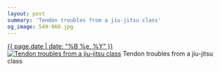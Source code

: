 ```yaml
---
layout: post
summary: 'Tendon troubles from a jiu-jitsu class'
og_image: 549-960.jpg
---
```


<p>
  <time><a href="/549">{{ page.date | date: "%B %e, %Y" }}</a></time>
  <a href="/549"><img src="{{ site.assets_url }}/549-480.jpg" srcset="{{ site.assets_url }}/549-240.jpg 240w, {{ site.assets_url }}/549-480.jpg 480w, {{ site.assets_url }}/549-720.jpg 720w, {{ site.assets_url }}/549-960.jpg 960w" sizes="(min-width: 700px) 50vw, calc(100vw - 2rem)" alt="Tendon troubles from a jiu-jitsu class" /></a>
  <span>Tendon troubles from a jiu-jitsu class</span>
</p>
